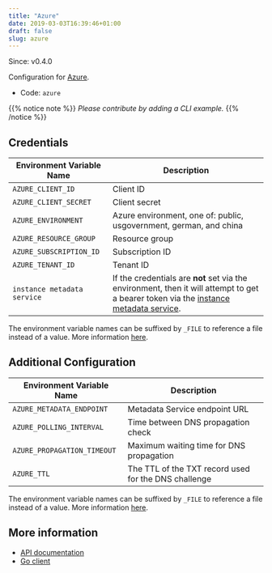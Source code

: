 ```yaml
---
title: "Azure"
date: 2019-03-03T16:39:46+01:00
draft: false
slug: azure
---
```


<!-- THIS DOCUMENTATION IS AUTO-GENERATED. PLEASE DO NOT EDIT. -->
<!-- providers/dns/azure/azure.toml -->
<!-- THIS DOCUMENTATION IS AUTO-GENERATED. PLEASE DO NOT EDIT. -->

Since: v0.4.0

Configuration for [Azure](https://azure.microsoft.com/services/dns/).


<!--more-->

- Code: `azure`

{{% notice note %}}
_Please contribute by adding a CLI example._
{{% /notice %}}




## Credentials

| Environment Variable Name | Description |
|-----------------------|-------------|
| `AZURE_CLIENT_ID` | Client ID |
| `AZURE_CLIENT_SECRET` | Client secret |
| `AZURE_ENVIRONMENT` | Azure environment, one of: public, usgovernment, german, and china |
| `AZURE_RESOURCE_GROUP` | Resource group |
| `AZURE_SUBSCRIPTION_ID` | Subscription ID |
| `AZURE_TENANT_ID` | Tenant ID |
| `instance metadata service` | If the credentials are **not** set via the environment, then it will attempt to get a bearer token via the [instance metadata service](https://docs.microsoft.com/en-us/azure/virtual-machines/windows/instance-metadata-service). |

The environment variable names can be suffixed by `_FILE` to reference a file instead of a value.
More information [here](/lego/dns/#configuration-and-credentials).


## Additional Configuration

| Environment Variable Name | Description |
|--------------------------------|-------------|
| `AZURE_METADATA_ENDPOINT` | Metadata Service endpoint URL |
| `AZURE_POLLING_INTERVAL` | Time between DNS propagation check |
| `AZURE_PROPAGATION_TIMEOUT` | Maximum waiting time for DNS propagation |
| `AZURE_TTL` | The TTL of the TXT record used for the DNS challenge |

The environment variable names can be suffixed by `_FILE` to reference a file instead of a value.
More information [here](/lego/dns/#configuration-and-credentials).




## More information

- [API documentation](https://docs.microsoft.com/en-us/go/azure/)
- [Go client](https://github.com/Azure/azure-sdk-for-go)

<!-- THIS DOCUMENTATION IS AUTO-GENERATED. PLEASE DO NOT EDIT. -->
<!-- providers/dns/azure/azure.toml -->
<!-- THIS DOCUMENTATION IS AUTO-GENERATED. PLEASE DO NOT EDIT. -->
